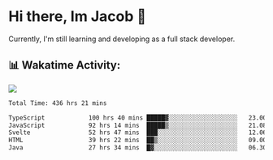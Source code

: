 # Hi there, Im Jacob 👋
Currently, I'm still learning and developing as a full stack developer.

## 📊 Wakatime Activity:

![](https://wakatime.com/share/@bfeff6fe-7f39-433c-bc17-53e716b9a274/c1084c79-5b1a-4658-a9e1-8a8ffabbc873.svg)

<!--START_SECTION:waka-->

```txt
Total Time: 436 hrs 21 mins

TypeScript            100 hrs 40 mins █████▓░░░░░░░░░░░░░░░░░░░   23.00 %
JavaScript            92 hrs 14 mins  █████▒░░░░░░░░░░░░░░░░░░░   21.08 %
Svelte                52 hrs 47 mins  ███░░░░░░░░░░░░░░░░░░░░░░   12.06 %
HTML                  39 hrs 22 mins  ██▒░░░░░░░░░░░░░░░░░░░░░░   09.00 %
Java                  27 hrs 34 mins  █▓░░░░░░░░░░░░░░░░░░░░░░░   06.30 %
```

<!--END_SECTION:waka-->
